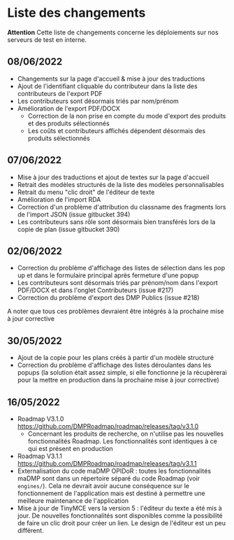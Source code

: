 # Liste des changements

**Attention** Cette liste de changements concerne les déploiements sur nos serveurs de test en interne. 

## 08/06/2022
- Changements sur la page d'accueil & mise à jour des traductions
- Ajout de l'identifiant cliquable du contributeur dans la liste des contributeurs de l'export PDF
- Les contributeurs sont désormais triés par nom/prénom
- Amélioration de l'export PDF/DOCX
    - Correction de la non prise en compte du mode d'export des produits et des produits sélectionnés
    - Les coûts et contributeurs affichés dépendent désormais des produits sélectionnés

## 07/06/2022
- Mise à jour des traductions et ajout de textes sur la page d'accueil
- Retrait des modèles structurés de la liste des modèles personnalisables
- Retrait du menu "clic droit" de l'éditeur de texte
- Amélioration de l'import RDA
- Correction d'un problème d'attribution du classname des fragments lors de l'import JSON (issue gitbucket 394)
- Les contributeurs sans rôle sont désormais bien transférés lors de la copie de plan (issue gitbucket 390)

## 02/06/2022
- Correction du problème d'affichage des listes de sélection dans les pop up et dans le formulaire principal après fermeture d'une popup
- Les contributeurs sont désormais triés par prénom/nom dans l'export PDF/DOCX et dans l'onglet Contributeurs (issue #217)
- Correction du problème d'export des DMP Publics (issue #218)

A noter que tous ces problèmes devraient être intégrés à la prochaine mise à jour corrective

## 30/05/2022
- Ajout de la copie pour les plans créés à partir d'un modèle structuré
- Correction du problème d'affichage des listes déroulantes dans les popups (la solution était assez simple, si elle fonctionne je la récupèrerai pour la mettre en production dans la prochaine mise à jour corrective)

## 16/05/2022
- Roadmap V3.1.0 https://github.com/DMPRoadmap/roadmap/releases/tag/v3.1.0
    - Concernant les produits de recherche, on n'utilise pas les nouvelles fonctionnalités Roadmap. Les fonctionnalités sont identiques à ce qui est présent en production
- Roadmap V3.1.1 https://github.com/DMPRoadmap/roadmap/releases/tag/v3.1.1
- Externalisation du code maDMP OPIDoR : toutes les fonctionnalités maDMP sont dans un répertoire séparé du code Roadmap (voir `engines/`). Cela ne devrait avoir aucune conséquence sur le fonctionnement de l'application mais est destiné à permettre une meilleure maintenance de l'application
- Mise à jour de TinyMCE vers la version 5 : l'éditeur du texte a été mis à jour. De nouvelles fonctionnalités sont disponibles comme la possibilité de faire un clic droit pour créer un lien. Le design de l'éditeur est un peu différent.